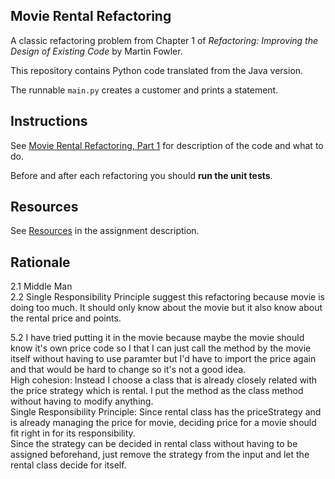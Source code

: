 ## Movie Rental Refactoring

A classic refactoring problem from Chapter 1 of
_Refactoring: Improving the Design of Existing Code_ by Martin Fowler.  

This repository contains Python code translated from the Java version.

The runnable `main.py` creates a customer and prints a statement.


## Instructions

See [Movie Rental Refactoring, Part 1](https://cpske.github.io/ISP/assignment/movierental/movierental-part1) for description of the code and what to do.

Before and after each refactoring you should **run the unit tests**.

## Resources

See [Resources](https://cpske.github.io/ISP/assignment/movierental/movierental-part1#resources) in the assignment description.

## Rationale

2.1 Middle Man <br>
2.2 Single Responsibility Principle suggest this refactoring because movie is doing too much. It should only know about the movie but it also know about the rental price and points.

5.2 I have tried putting it in the movie because maybe the movie should know it's own price code so
I that I can just call the method by the movie itself without having to use paramter
but I'd have to import the price again and that would be hard to change so it's not a good idea.
<br>
High cohesion: Instead I choose a class that is already closely related with the price strategy which is rental. I put the method as the class method without having to modify anything.
<br>
Single Responsibility Principle: Since rental class has the priceStrategy and is already managing the price for movie, deciding price for a movie should fit right in for its responsibility.
<br>
Since the strategy can be decided in rental class without having to be assigned beforehand, just remove the strategy from the input and let the rental class decide for itself.

